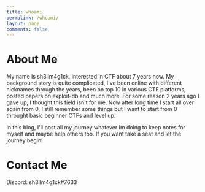 ```yaml
---
title: whoami
permalink: /whoami/
layout: page
comments: false
---
```


# About Me
My name is sh3llm4g1ck, interested in CTF about 7 years now. My background story is quite complicated, I've been online with different nicknames through the years, been on top 10 in various CTF platforms, posted papers on exploit-db and much more. For some reason 2 years ago I gave up, I thought this field isn't for me. Now after long time I start all over again from 0, I still remember some things but I want to start from 0 throught basic beginner CTFs and level up.

In this blog, I'll post all my journey whatever Im doing to keep notes for myself and maybe help others too. If you want take a seat and let the journey begin!

# Contact Me

Discord: sh3llm4g1ck#7633

